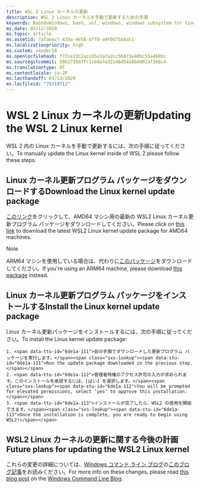 ```yaml
---
title: WSL 2 Linux カーネルの更新
description: WSL 2 Linux カーネルを手動で更新するための手順
keywords: BashOnWindows, bash, wsl, windows, windows subsystem for linux, windowssubsystem, ubuntu, wsl.conf, wslconfig
ms.date: 03/12/2020
ms.topic: article
ms.assetid: 7afaeacf-435a-4e58-bff0-a9f0d75b8a51
ms.localizationpriority: high
ms.custom: seodec18
ms.openlocfilehash: f7fce13c2acc65e3afa2cc56873e40bc55a460bc
ms.sourcegitcommit: 506272bd7fc1cbda7e32146d54a8bdd02af3e0c4
ms.translationtype: HT
ms.contentlocale: ja-JP
ms.lasthandoff: 03/13/2020
ms.locfileid: "79319712"
---
```

# <a name="updating-the-wsl-2-linux-kernel"></a><span data-ttu-id="6de1a-104">WSL 2 Linux カーネルの更新</span><span class="sxs-lookup"><span data-stu-id="6de1a-104">Updating the WSL 2 Linux kernel</span></span>

<span data-ttu-id="6de1a-105">WSL 2 内の Linux カーネルを手動で更新するには、次の手順に従ってください。</span><span class="sxs-lookup"><span data-stu-id="6de1a-105">To manually update the Linux kernel inside of WSL 2 please follow these steps.</span></span> 

## <a name="download-the-linux-kernel-update-package"></a><span data-ttu-id="6de1a-106">Linux カーネル更新プログラム パッケージをダウンロードする</span><span class="sxs-lookup"><span data-stu-id="6de1a-106">Download the Linux kernel update package</span></span>

<span data-ttu-id="6de1a-107">[このリンク](https://wslstorestorage.blob.core.windows.net/wslblob/wsl_update_x64.msi)をクリックして、AMD64 マシン用の最新の WSL2 Linux カーネル更新プログラム パッケージをダウンロードしてください。</span><span class="sxs-lookup"><span data-stu-id="6de1a-107">Please click on [this link](https://wslstorestorage.blob.core.windows.net/wslblob/wsl_update_x64.msi) to download the latest WSL2 Linux kernel update package for AMD64 machines.</span></span>

> [!NOTE] 
> <span data-ttu-id="6de1a-108">ARM64 マシンを使用している場合は、代わりに[このパッケージ](https://wslstorestorage.blob.core.windows.net/wslblob/wsl_update_arm64.msi)をダウンロードしてください。</span><span class="sxs-lookup"><span data-stu-id="6de1a-108">If you're using an ARM64 machine, please download [this package](https://wslstorestorage.blob.core.windows.net/wslblob/wsl_update_arm64.msi) instead.</span></span>

## <a name="install-the-linux-kernel-update-package"></a><span data-ttu-id="6de1a-109">Linux カーネル更新プログラム パッケージをインストールする</span><span class="sxs-lookup"><span data-stu-id="6de1a-109">Install the Linux kernel update package</span></span>

<span data-ttu-id="6de1a-110">Linux カーネル更新パッケージをインストールするには、次の手順に従ってください。</span><span class="sxs-lookup"><span data-stu-id="6de1a-110">To install the Linux kernel update package:</span></span>

    1. <span data-ttu-id="6de1a-111">前の手順でダウンロードした更新プログラム パッケージを実行します。</span><span class="sxs-lookup"><span data-stu-id="6de1a-111">Run the update package downloaded in the previous step.</span></span>
    2. <span data-ttu-id="6de1a-112">管理者特権のアクセス許可の入力が求められます。このインストールを承認するには、[はい] を選択します。</span><span class="sxs-lookup"><span data-stu-id="6de1a-112">You will be prompted for elevated permissions, select ‘yes’ to approve this installation.</span></span>
    3. <span data-ttu-id="6de1a-113">インストールが完了したら、WSL2 の使用を開始できます。</span><span class="sxs-lookup"><span data-stu-id="6de1a-113">Once the installation is complete, you are ready to begin using WSL2!</span></span>

## <a name="future-plans-for-updating-the-wsl2-linux-kernel"></a><span data-ttu-id="6de1a-114">WSL2 Linux カーネルの更新に関する今後の計画</span><span class="sxs-lookup"><span data-stu-id="6de1a-114">Future plans for updating the WSL2 Linux kernel</span></span>

<span data-ttu-id="6de1a-115">これらの変更の詳細については、[Windows コマンド ライン ブログ](https://aka.ms/cliblog)の[このブログ記事](https://devblogs.microsoft.com/commandline/wsl2-will-be-generally-available-in-windows-10-version-2004)をお読みください。</span><span class="sxs-lookup"><span data-stu-id="6de1a-115">For more info on these changes, please read [this blog post](https://devblogs.microsoft.com/commandline/wsl2-will-be-generally-available-in-windows-10-version-2004) on the [Windows Command Line Blog](https://aka.ms/cliblog).</span></span>
